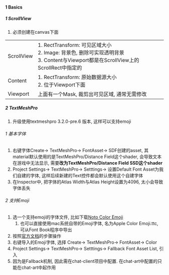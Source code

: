 



#### 1 Basics

##### 1 ScrollView

1. 必须创建在canvas下面



|            |                                                              |      |
| ---------- | ------------------------------------------------------------ | ---- |
| ScrollView | 1. RectTransform: 可见区域大小<br />2. Image: 背景色, 删除可实现透明背景<br />3. Content与Viewport都是在ScrollView上的ScrollRect中指定的 |      |
| Content    | 1. RectTransform: 原始数据源大小<br />2. 位于Viewport下面    |      |
| Viewport   | 上面有一个Mask, 裁剪出可见区域, 通常无需修改                 |      |



##### 2 TextMeshPro

1. 升级使用textmeshpro  3.2.0-pre.6 版本, 这样可以支持emoji



###### 1 基本字体

1. 右键字体Create→ TextMeshPro→ FontAsset→ SDF创建的asset, 其material默认使用的是TextMeshPro/Distance Field这个shader, 会导致文本在游戏中无法显示, 需要**改为TextMeshPro/Distance Field SSD这个shader**
2. Project Settings→ TextMeshPro→ Setttings→ 设置Default Font Asset为我们自建的字体, 这样后续新建的Text控件都会默认使用这个自建字体
3. 在Inspector中, 把字体的Atlas Width与Atlas Height设置为4096, 太小会导致字体丢失



###### 2 支持Emoji

1. 选一个支持emoji的字体文件, 比如下载[Noto Color Emoji](https://fonts.google.com/noto/specimen/Noto+Color+Emoji)
   1. 也可以直接使用mac系统自带的Emoji字体, 名为Apple Color Emoji.ttc, 可从Font Book程序中导出
2. 按照[官方文档](https://docs.unity3d.com/Packages/com.unity.textmeshpro@3.2/manual/ColorEmojis.html)的步骤操作
3. 右键导入的Emoji字体, 选择 Create→ TextMeshPro→ FontAsset→ Color
4. Project Settings→ TextMeshPro→ Setttings→ Fallback Font Asset List, 引入
5. 因为是Fallback机制, 因此需在chat-client项目中配置. 在chat-art中配置的只能在chat-art中起作用
